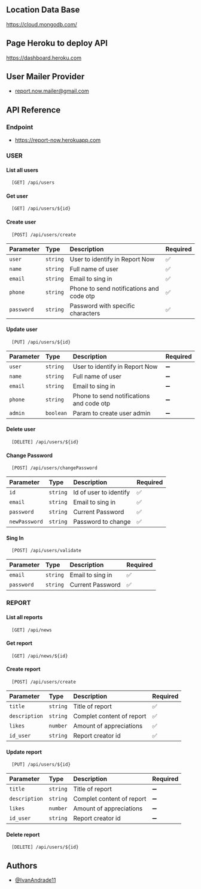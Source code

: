 ## Location Data Base
https://cloud.mongodb.com/

## Page Heroku to deploy API 
https://dashboard.heroku.com

## User Mailer Provider
* report.now.mailer@gmail.com

## API Reference

### Endpoint
* https://report-now.herokuapp.com

### USER

#### List all users

```http
  [GET] /api/users
```

#### Get user

```http
  [GET] /api/users/${id}
```

#### Create user

```http
  [POST] /api/users/create
```

| Parameter | Type     | Description                       | Required           |
| :-------- | :------- | :-------------------------------- | :----------------- |
| `user`    | `string` | User to identify in Report Now | :white_check_mark: |
| `name`    | `string` | Full name of user | :white_check_mark: |
| `email`   | `string` | Email to sing in | :white_check_mark: |
| `phone`   | `string` | Phone to send notifications and code otp | :white_check_mark: |
| `password`| `string` | Password with specific characters | :white_check_mark: |

#### Update user

```http
  [PUT] /api/users/${id}
```

| Parameter | Type     | Description                       | Required           |
| :-------- | :------- | :-------------------------------- | :----------------- |
| `user`    | `string` | User to identify in Report Now | :heavy_minus_sign: |
| `name`    | `string` | Full name of user | :heavy_minus_sign: |
| `email`   | `string` | Email to sing in | :heavy_minus_sign: |
| `phone`   | `string` | Phone to send notifications and code otp | :heavy_minus_sign: |
| `admin`   | `boolean`| Param to create user admin |:heavy_minus_sign: |

#### Delete user

```http
  [DELETE] /api/users/${id}
```

#### Change Password

```http
  [POST] /api/users/changePassword
```

| Parameter | Type     | Description                       | Required           |
| :-------- | :------- | :-------------------------------- | :----------------- |
| `id`      | `string` | Id of user to identify            | :white_check_mark: |
| `email`   | `string` | Email to sing in | :white_check_mark: |
| `password` | `string` | Current Password | :white_check_mark: |
| `newPassword` | `string` | Password to change | :white_check_mark: |

#### Sing In

```http
  [POST] /api/users/validate
```

| Parameter | Type     | Description                       | Required           |
| :-------- | :------- | :-------------------------------- | :----------------- |
| `email`   | `string` | Email to sing in | :white_check_mark: |
| `password` | `string` | Current Password | :white_check_mark: |

### REPORT

#### List all reports

```http
  [GET] /api/news
```

#### Get report

```http
  [GET] /api/news/${id}
```

#### Create report

```http
  [POST] /api/users/create
```

| Parameter | Type     | Description                       | Required           |
| :-------- | :------- | :-------------------------------- | :----------------- |
| `title`   | `string` | Title of report | :white_check_mark: |
| `description`    | `string` | Complet content of report | :white_check_mark: |
| `likes`   | `number` | Amount of appreciations | :white_check_mark: |
| `id_user`   | `string` | Report creator id | :white_check_mark: |

#### Update report

```http
  [PUT] /api/users/${id}
```

| Parameter | Type     | Description                       | Required           |
| :-------- | :------- | :-------------------------------- | :----------------- |
| `title`   | `string` | Title of report | :heavy_minus_sign: |
| `description`    | `string` | Complet content of report | :heavy_minus_sign: |
| `likes`   | `number` | Amount of appreciations | :heavy_minus_sign: |
| `id_user`   | `string` | Report creator id | :heavy_minus_sign: |

#### Delete report

```http
  [DELETE] /api/users/${id}
```

## Authors

- [@IvanAndrade11](https://github.com/IvanAndrade11)

